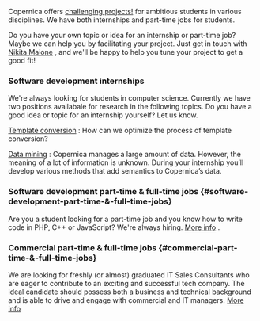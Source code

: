 Copernica offers [challenging
projects!](<https://github.com/CopernicaMarketingSoftware>) for
ambitious students in various disciplines. We have both internships and
part-time jobs for students.

Do you have your own topic or idea for an internship or part-time job?
Maybe we can help you by facilitating your project. Just get in touch
with [Nikita Maione](<mailto:nikita.maione@copernica.com>) , and we'll
be happy to help you tune your project to get a good fit!

### Software development internships

We're always looking for students in computer science. Currently we have
two positions availabale for research in the following topics. Do you
have a good idea or topic for an internship yourself? Let us know.

[Template
conversion](<https://www.copernica.com/nl/about-us/jobs/increase-template-conversion>)
: How can we optimize the process of template conversion?

[Data mining](<https://www.copernica.com/nl/about-us/jobs/data-mining>)
: Copernica manages a large amount of data. However, the meaning of a
lot of information is unknown. During your internship you’ll develop
various methods that add semantics to Copernica’s data.

### Software development part-time & full-time jobs {#software-development-part-time-&-full-time-jobs}

Are you a student looking for a part-time job and you know how to write
code in PHP, C++ or JavaScript? We're always hiring. [More
info](<https://www.copernica.com/en/about-us/jobs/software-architect>) .

### Commercial part-time & full-time jobs {#commercial-part-time-&-full-time-jobs}

We are looking for freshly (or almost) graduated IT Sales Consultants
who are eager to contribute to an exciting and successful tech company.
The ideal candidate should possess both a business and technical
background and is able to drive and engage with commercial and IT
managers. [More
info](<https://www.copernica.com/en/about-us/jobs/it-sales-consultant>)
